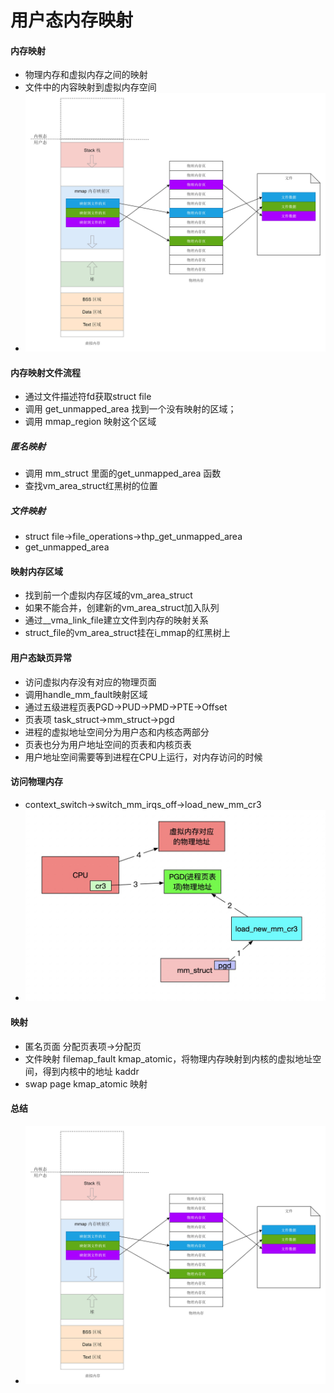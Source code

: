# 用户态内存映射
#### 内存映射
* 物理内存和虚拟内存之间的映射
* 文件中的内容映射到虚拟内存空间
* ![f0dcb83fcaa4f185a8e36c9d28f12345](media/15587428626726/f0dcb83fcaa4f185a8e36c9d28f12345.jpg)

#### 内存映射文件流程
* 通过文件描述符fd获取struct file
* 调用 get_unmapped_area 找到一个没有映射的区域；
* 调用 mmap_region 映射这个区域

##### 匿名映射
* 调用 mm_struct 里面的get_unmapped_area 函数
* 查找vm_area_struct红黑树的位置

##### 文件映射
* struct file->file_operations->thp_get_unmapped_area
* get_unmapped_area

#### 映射内存区域
* 找到前一个虚拟内存区域的vm_area_struct
* 如果不能合并，创建新的vm_area_struct加入队列
* 通过__vma_link_file建立文件到内存的映射关系
* struct_file的vm_area_struct挂在i_mmap的红黑树上

#### 用户态缺页异常
* 访问虚拟内存没有对应的物理页面
* 调用handle_mm_fault映射区域
* 通过五级进程页表PGD->PUD->PMD->PTE->Offset
* 页表项 task_struct->mm_struct->pgd
* 进程的虚拟地址空间分为用户态和内核态两部分
* 页表也分为用户地址空间的页表和内核页表
* 用户地址空间需要等到进程在CPU上运行，对内存访问的时候

#### 访问物理内存
* context_switch->switch_mm_irqs_off->load_new_mm_cr3
* ![-w649](media/15587428626726/15587453477914.jpg)

#### 映射
* 匿名页面 分配页表项->分配页
* 文件映射  filemap_fault  kmap_atomic，将物理内存映射到内核的虚拟地址空间，得到内核中的地址 kaddr
* swap page  kmap_atomic 映射

#### 总结
* ![f0dcb83fcaa4f185a8e36c9d28f12345](media/15587428626726/f0dcb83fcaa4f185a8e36c9d28f12345.jpg)
